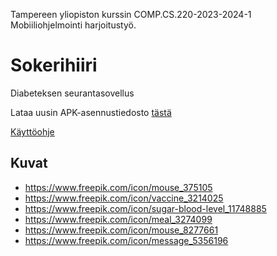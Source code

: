 Tampereen yliopiston kurssin COMP.CS.220-2023-2024-1 Mobiiliohjelmointi harjoitustyö.

# Sokerihiiri

Diabeteksen seurantasovellus

Lataa uusin APK-asennustiedosto [tästä](https://github.com/Desipeli/sokerihiiri/releases/download/v1.0.0/app-release.apk)

[Käyttöohje](./Dokumentaatio/instructions.pdf)

## Kuvat

- https://www.freepik.com/icon/mouse_375105
- https://www.freepik.com/icon/vaccine_3214025
- https://www.freepik.com/icon/sugar-blood-level_11748885
- https://www.freepik.com/icon/meal_3274099
- https://www.freepik.com/icon/mouse_8277661
- https://www.freepik.com/icon/message_5356196
